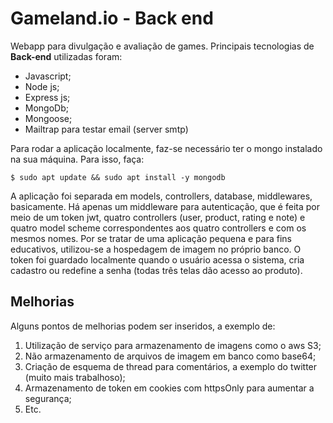 # Gameland.io - Back end

Webapp para divulgação e avaliação de games. Principais tecnologias de **Back-end** utilizadas foram:

 - Javascript;
 - Node js;
 - Express js;
 - MongoDb;
 - Mongoose;
 - Mailtrap  para testar email (server smtp)

Para rodar a aplicação localmente, faz-se necessário ter o mongo instalado na sua máquina. Para isso, faça:

    $ sudo apt update && sudo apt install -y mongodb


A aplicação foi separada em models, controllers, database, middlewares, basicamente. Há apenas um middleware para autenticação, que é feita por meio de um token jwt, quatro controllers (user, product, rating e note) e quatro model scheme correspondentes aos quatro controllers e com os mesmos nomes. 
Por se tratar de uma aplicação pequena e para fins educativos,  utilizou-se a hospedagem de imagem no próprio banco.
O token foi guardado localmente quando o usuário acessa o sistema, cria cadastro ou redefine a senha (todas três telas dão acesso ao produto).

## Melhorias
Alguns pontos de melhorias podem ser inseridos, a exemplo de:

 1. Utilização de serviço para armazenamento de imagens como o aws S3;
 2. Não armazenamento de arquivos de imagem em banco como base64;
 3. Criação de esquema de thread para comentários, a exemplo do twitter (muito mais trabalhoso);
 4. Armazenamento de token em cookies com httpsOnly para aumentar a segurança;
 5. Etc.
